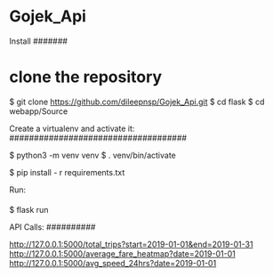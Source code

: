 # Gojek_Api

Install
#######
# clone the repository
$ git clone https://github.com/dileepnsp/Gojek_Api.git
$ cd flask
$ cd webapp/Source


Create a virtualenv and activate it:
####################################

$ python3 -m venv venv
$ . venv/bin/activate

$ pip install - r requirements.txt

Run:
####
$ flask run

API Calls:
##########

http://127.0.0.1:5000/total_trips?start=2019-01-01&end=2019-01-31
http://127.0.0.1:5000/average_fare_heatmap?date=2019-01-01
http://127.0.0.1:5000/avg_speed_24hrs?date=2019-01-01
